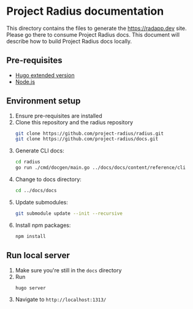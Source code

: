 # Project Radius documentation

This directory contains the files to generate the https://radapp.dev site. Please go there to consume Project Radius docs. This document will describe how to build Project Radius docs locally.

## Pre-requisites

- [Hugo extended version](https://gohugo.io/getting-started/installing)
- [Node.js](https://nodejs.org/en/)

## Environment setup

1. Ensure pre-requisites are installed
2. Clone this repository and the radius repository
   ```sh
   git clone https://github.com/project-radius/radius.git
   git clone https://github.com/project-radius/docs.git
   ```
3. Generate CLI docs:
   ```sh
   cd radius
   go run ./cmd/docgen/main.go ../docs/docs/content/reference/cli
   ```
4. Change to docs directory:
   ```sh
   cd ../docs/docs
   ```
5. Update submodules:
   ```sh
   git submodule update --init --recursive
   ```
6. Install npm packages:
   ```sh
   npm install
   ```

## Run local server
1. Make sure you're still in the `docs` directory
2. Run
   ```sh
   hugo server
   ```
3. Navigate to `http://localhost:1313/`

